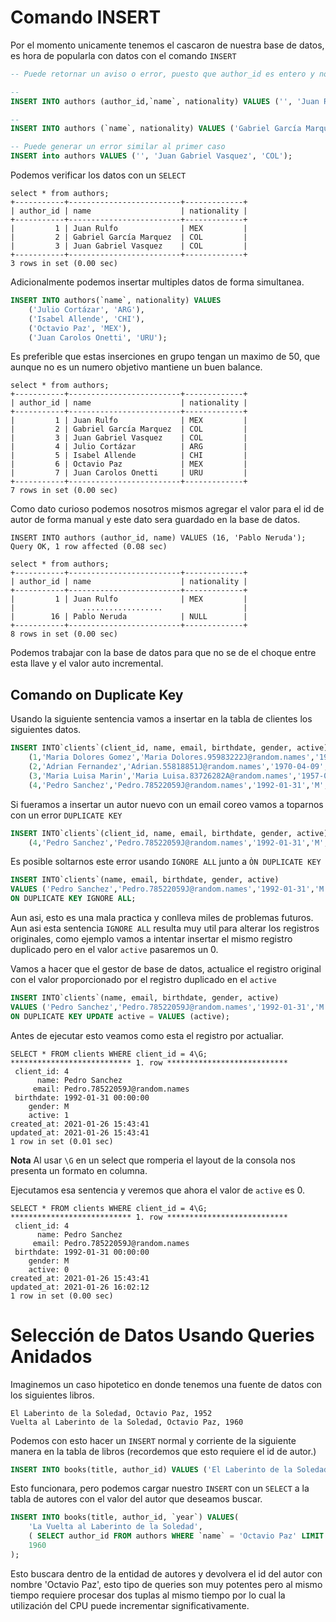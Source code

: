 # Comando INSERT

Por el momento unicamente tenemos el cascaron de nuestra base de datos, es hora de popularla con datos con el comando `INSERT`

```sql
-- Puede retornar un aviso o error, puesto que author_id es entero y no varchar

-- 
INSERT INTO authors (author_id,`name`, nationality) VALUES ('', 'Juan Rulfo', 'MEX');

-- 
INSERT INTO authors (`name`, nationality) VALUES ('Gabriel García Marquez', 'COL');

-- Puede generar un error similar al primer caso
INSERT into authors VALUES ('', 'Juan Gabriel Vasquez', 'COL');
```

Podemos verificar los datos con un `SELECT`

```
select * from authors;
+-----------+-------------------------+-------------+
| author_id | name                    | nationality |
+-----------+-------------------------+-------------+
|         1 | Juan Rulfo              | MEX         |
|         2 | Gabriel García Marquez  | COL         |
|         3 | Juan Gabriel Vasquez    | COL         |
+-----------+-------------------------+-------------+
3 rows in set (0.00 sec)
```

Adicionalmente podemos insertar multiples datos de forma simultanea.

```sql
INSERT INTO authors(`name`, nationality) VALUES 
    ('Julio Cortázar', 'ARG'), 
    ('Isabel Allende', 'CHI'), 
    ('Octavio Paz', 'MEX'),
    ('Juan Carolos Onetti', 'URU');
```

Es preferible que estas inserciones en grupo tengan un maximo de 50, que aunque no es un numero objetivo mantiene un buen balance.

```
select * from authors;
+-----------+-------------------------+-------------+
| author_id | name                    | nationality |
+-----------+-------------------------+-------------+
|         1 | Juan Rulfo              | MEX         |
|         2 | Gabriel García Marquez  | COL         |
|         3 | Juan Gabriel Vasquez    | COL         |
|         4 | Julio Cortázar          | ARG         |
|         5 | Isabel Allende          | CHI         |
|         6 | Octavio Paz             | MEX         |
|         7 | Juan Carolos Onetti     | URU         |
+-----------+-------------------------+-------------+
7 rows in set (0.00 sec)
```

Como dato curioso podemos nosotros mismos agregar el valor para el id de autor de forma manual y este dato sera guardado en la base de datos.

```
INSERT INTO authors (author_id, name) VALUES (16, 'Pablo Neruda');
Query OK, 1 row affected (0.08 sec)
```

```
select * from authors;
+-----------+-------------------------+-------------+
| author_id | name                    | nationality |
+-----------+-------------------------+-------------+
|         1 | Juan Rulfo              | MEX         |
| 				..................					|
|        16 | Pablo Neruda            | NULL        |
+-----------+-------------------------+-------------+
8 rows in set (0.00 sec)

```

Podemos trabajar con la base de datos para que no se de el choque entre esta llave y el valor auto incremental.

## Comando on Duplicate Key

Usando la siguiente sentencia vamos a insertar en la tabla de clientes los siguientes datos.

```sql
INSERT INTO`clients`(client_id, name, email, birthdate, gender, active) VALUES
	(1,'Maria Dolores Gomez','Maria Dolores.95983222J@random.names','1971-06-06','F',1),
	(2,'Adrian Fernandez','Adrian.55818851J@random.names','1970-04-09','M',1),
	(3,'Maria Luisa Marin','Maria Luisa.83726282A@random.names','1957-07-30','F',1),
	(4,'Pedro Sanchez','Pedro.78522059J@random.names','1992-01-31','M',1);
```

Si fueramos a insertar un autor nuevo con un email coreo vamos a toparnos con un error `DUPLICATE KEY`

```sql
INSERT INTO`clients`(client_id, name, email, birthdate, gender, active) VALUES
	(4,'Pedro Sanchez','Pedro.78522059J@random.names','1992-01-31','M',1);
```

Es posible soltarnos este error usando `IGNORE ALL` junto a `ÒN DUPLICATE KEY`

```sql
INSERT INTO`clients`(name, email, birthdate, gender, active) 
VALUES ('Pedro Sanchez','Pedro.78522059J@random.names','1992-01-31','M',1) 
ON DUPLICATE KEY IGNORE ALL;
```

Aun asi, esto es una mala practica y conlleva miles de problemas futuros. Aun asi esta sentencia `IGNORE ALL` resulta muy util para alterar los registros originales, como ejemplo vamos a intentar insertar el mismo registro duplicado pero en el valor `active` pasaremos un 0.

Vamos a hacer que el gestor de base de datos, actualice el registro original con el valor proporcionado por el registro duplicado en el `active`

```sql
INSERT INTO`clients`(name, email, birthdate, gender, active) 
VALUES ('Pedro Sanchez','Pedro.78522059J@random.names','1992-01-31','M', 0) 
ON DUPLICATE KEY UPDATE active = VALUES (active);
```

Antes de ejecutar esto veamos como esta el registro por actualiar.

```
SELECT * FROM clients WHERE client_id = 4\G;
*************************** 1. row ***************************
 client_id: 4
      name: Pedro Sanchez
     email: Pedro.78522059J@random.names
 birthdate: 1992-01-31 00:00:00
    gender: M
    active: 1
created_at: 2021-01-26 15:43:41
updated_at: 2021-01-26 15:43:41
1 row in set (0.01 sec)
```
**Nota** Al usar `\G` en un select que romperia el layout de la consola nos presenta un formato en columna.


Ejecutamos esa sentencia y veremos que ahora el valor de `active` es 0.

```
SELECT * FROM clients WHERE client_id = 4\G;
*************************** 1. row ***************************
 client_id: 4
      name: Pedro Sanchez
     email: Pedro.78522059J@random.names
 birthdate: 1992-01-31 00:00:00
    gender: M
    active: 0
created_at: 2021-01-26 15:43:41
updated_at: 2021-01-26 16:02:12
1 row in set (0.00 sec)
```

# Selección de Datos Usando Queries Anidados

Imaginemos un caso hipotetico en donde tenemos una fuente de datos con los siguientes libros.

```
El Laberinto de la Soledad, Octavio Paz, 1952
Vuelta al Laberinto de la Soledad, Octavio Paz, 1960
```

Podemos con esto hacer un `INSERT` normal y corriente de la siguiente manera en la tabla de libros (recordemos que esto requiere el id de autor.)

```sql
INSERT INTO books(title, author_id) VALUES ('El Laberinto de la Soledad', 6);
```

Esto funcionara, pero podemos cargar nuestro `INSERT` con un `SELECT` a la tabla de autores con el valor del autor que deseamos buscar.

```sql
INSERT INTO books(title, author_id, `year`) VALUES(
    'La Vuelta al Laberinto de la Soledad',
    ( SELECT author_id FROM authors WHERE `name` = 'Octavio Paz' LIMIT 1),
    1960
);
```

Esto buscara dentro de la entidad de autores y devolvera el id del autor con nombre 'Octavio Paz', esto tipo de queries son muy potentes pero al mismo tiempo requiere procesar dos tuplas al mismo tiempo por lo cual la utilización del CPU puede incrementar significativamente.
